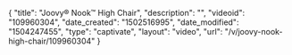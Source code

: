 {
    "title": "Joovy&reg; Nook&trade; High Chair",
    "description": "",
    "videoid": "109960304",
    "date_created": "1502516995",
    "date_modified": "1504247455",
    "type": "captivate",
    "layout": "video",
    "url": "\/v\/joovy-nook-high-chair\/109960304"
}